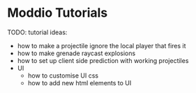 # Moddio Tutorials

TODO: tutorial ideas:

- how to make a projectile ignore the local player that fires it
- how to make grenade raycast explosions
- how to set up client side prediction with working projectiles
- UI
    - how to customise UI css
    - how to add new html elements to UI
